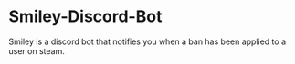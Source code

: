# Smiley-Discord-Bot

Smiley is a discord bot that notifies you when a ban has been applied to a user on steam.
